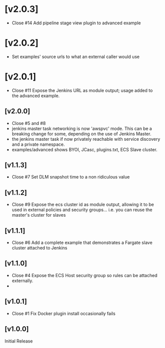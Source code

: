 # [v2.0.3]

- Close #14   Add pipeline stage view plugin to advanced example


# [v2.0.2]

- Set examples' source urls to what an external caller would use


# [v2.0.1]

- Close #11   Expose the Jenkins URL as module output; usage added to the advanced example.


## [v2.0.0]

- Close #5 and #8   
- jenkins master task networking is now 'awspvc' mode.  This can be a breaking change for some, depending on the use of Jenkins Master.
- the jenkins master task if now privately reachable with service discovery and a private namespace.
- examples/advanced shows BYOI, JCasc, plugins.txt, ECS Slave cluster.


## [v1.1.3]

- Close #7  Set DLM snapshot time to a non ridiculous value


## [v1.1.2]

- Close #9  Expose the ecs cluster id as module output, allowing it to be used in external policies and security groups... i.e. you can reuse the master's cluster for slaves


## [v1.1.1]

- Close #6  Add a complete example that demonstrates a Fargate slave cluster attached to Jenkins


## [v1.1.0]

- Close #4  Expose the ECS Host security group so rules can be attached externally.
- 

## [v1.0.1]

- Close #1  Fix Docker plugin install occasionally fails


## [v1.0.0]

Initial Release
